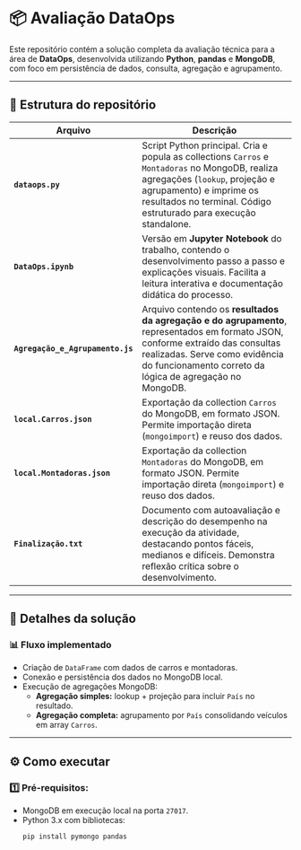 # 📦 Avaliação DataOps

Este repositório contém a solução completa da avaliação técnica para a área de **DataOps**, desenvolvida utilizando **Python**, **pandas** e **MongoDB**, com foco em persistência de dados, consulta, agregação e agrupamento.

---

## 📂 Estrutura do repositório

| Arquivo | Descrição |
| ------- | --------- |
| **`dataops.py`** | Script Python principal. Cria e popula as collections `Carros` e `Montadoras` no MongoDB, realiza agregações (`lookup`, projeção e agrupamento) e imprime os resultados no terminal. Código estruturado para execução standalone. |
| **`DataOps.ipynb`** | Versão em **Jupyter Notebook** do trabalho, contendo o desenvolvimento passo a passo e explicações visuais. Facilita a leitura interativa e documentação didática do processo. |
| **`Agregação_e_Agrupamento.js`** | Arquivo contendo os **resultados da agregação e do agrupamento**, representados em formato JSON, conforme extraído das consultas realizadas. Serve como evidência do funcionamento correto da lógica de agregação no MongoDB. |
| **`local.Carros.json`** | Exportação da collection `Carros` do MongoDB, em formato JSON. Permite importação direta (`mongoimport`) e reuso dos dados. |
| **`local.Montadoras.json`** | Exportação da collection `Montadoras` do MongoDB, em formato JSON. Permite importação direta (`mongoimport`) e reuso dos dados. |
| **`Finalização.txt`** | Documento com autoavaliação e descrição do desempenho na execução da atividade, destacando pontos fáceis, medianos e difíceis. Demonstra reflexão crítica sobre o desenvolvimento. |

---

## 📝 Detalhes da solução

### 📊 **Fluxo implementado**
- Criação de `DataFrame` com dados de carros e montadoras.
- Conexão e persistência dos dados no MongoDB local.
- Execução de agregações MongoDB:
  - **Agregação simples:** lookup + projeção para incluir `País` no resultado.
  - **Agregação completa:** agrupamento por `País` consolidando veículos em array `Carros`.

---

## ⚙️ Como executar

### 1️⃣ Pré-requisitos:
- MongoDB em execução local na porta `27017`.
- Python 3.x com bibliotecas:
  ```bash
  pip install pymongo pandas
